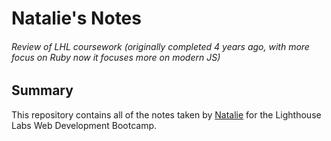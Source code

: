 # Natalie's Notes
###### Review of LHL coursework (originally completed 4 years ago, with more focus on Ruby now it focuses more on modern JS)

## Summary
This repository contains all of the notes taken by [Natalie](https://github.com/nfamula) for the Lighthouse Labs Web Development Bootcamp. 